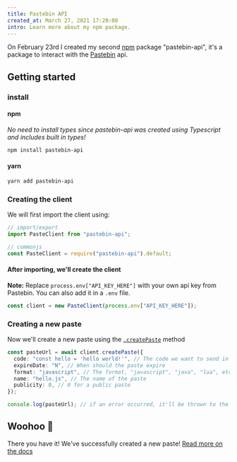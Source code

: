```yaml
---
title: Pastebin API
created_at: March 27, 2021 17:20:00
intro: Learn more about my npm package.
---
```


On February 23rd I created my second [npm](https://npmjs.com) package "pastebin-api", it's a package to interact with the [Pastebin](https://pastebin.com) api.

## Getting started

### install

#### npm

_No need to install types since pastebin-api was created using Typescript and includes built in types!_

```bash
npm install pastebin-api
```

#### yarn

```bash
yarn add pastebin-api
```

### Creating the client

We will first import the client using:

```typescript
// import/export
import PasteClient from "pastebin-api";

// commonjs
const PasteClient = require("pastebin-api").default;
```

#### After importing, we'll create the client

**Note:** Replace `process.env["API_KEY_HERE"]` with your own api key from Pastebin. You can also add it in a `.env` file.

```typescript
const client = new PasteClient(process.env["API_KEY_HERE"]);
```

### Creating a new paste

Now we'll create a new paste using the [`.createPaste`](https://github.com/Dev-CasperTheGhost/pastebin-api/blob/main/docs/README.md#create-a-paste) method

```typescript
const pasteUrl = await client.createPaste({
  code: "const hello = 'hello world!'", // The code we want to send in the Paste
  expireDate: "N", // When should the paste expire
  format: "javascript", // The format, "javascript", "java", "lua", etc
  name: "hello.js", // The name of the paste
  publicity: 0, // 0 for a public paste
});

console.log(pasteUrl); // if an error occurred, it'll be thrown to the console.
```

## Woohoo 🎉

There you have it! We've successfully created a new paste! [Read more on the docs](https://github.com/Dev-CasperTheGhost/pastebin-api/blob/main/docs/README.md)
